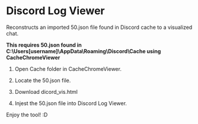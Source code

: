 # Discord Log Viewer
 Reconstructs an imported 50.json file found in Discord cache to a visualized chat.  

**This requires 50.json found in C:\Users\[username]\AppData\Roaming\Discord\Cache using CacheChromeViewer**

1. Open Cache folder in CacheChromeViewer.


2. Locate the 50.json file. 


3. Download dicord_vis.html

4. Injest the 50.json file into Discord Log Viewer.

Enjoy the tool! :D 